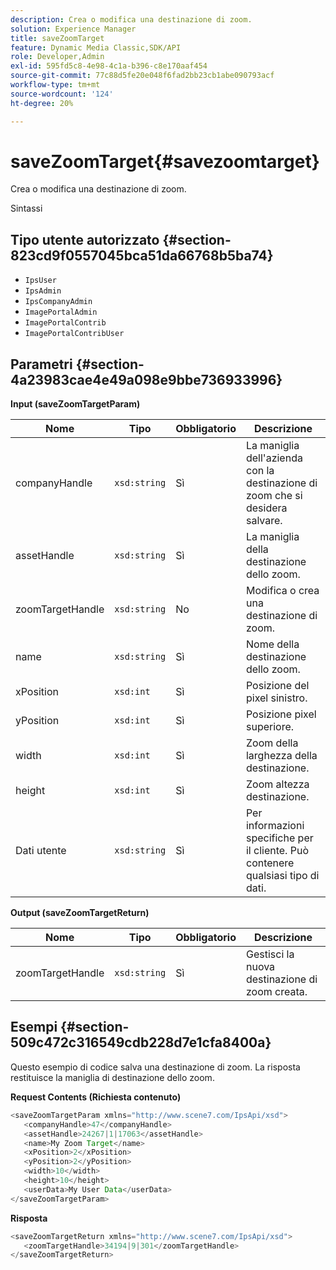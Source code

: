 ```yaml
---
description: Crea o modifica una destinazione di zoom.
solution: Experience Manager
title: saveZoomTarget
feature: Dynamic Media Classic,SDK/API
role: Developer,Admin
exl-id: 595fd5c8-4e98-4c1a-b396-c8e170aaf454
source-git-commit: 77c88d5fe20e048f6fad2bb23cb1abe090793acf
workflow-type: tm+mt
source-wordcount: '124'
ht-degree: 20%

---
```


# saveZoomTarget{#savezoomtarget}

Crea o modifica una destinazione di zoom.

Sintassi

## Tipo utente autorizzato {#section-823cd9f0557045bca51da66768b5ba74}

* `IpsUser`
* `IpsAdmin`
* `IpsCompanyAdmin`
* `ImagePortalAdmin`
* `ImagePortalContrib`
* `ImagePortalContribUser`

## Parametri {#section-4a23983cae4e49a098e9bbe736933996}

**Input (saveZoomTargetParam)**

| Nome | Tipo | Obbligatorio | Descrizione |
|---|---|---|---|
| companyHandle | `xsd:string` | Sì | La maniglia dell&#39;azienda con la destinazione di zoom che si desidera salvare. |
| assetHandle | `xsd:string` | Sì | La maniglia della destinazione dello zoom. |
| zoomTargetHandle | `xsd:string` | No | Modifica o crea una destinazione di zoom. |
| name | `xsd:string` | Sì | Nome della destinazione dello zoom. |
| xPosition | `xsd:int` | Sì | Posizione del pixel sinistro. |
| yPosition | `xsd:int` | Sì | Posizione pixel superiore. |
| width | `xsd:int` | Sì | Zoom della larghezza della destinazione. |
| height | `xsd:int` | Sì | Zoom altezza destinazione. |
| Dati utente | `xsd:string` | Sì | Per informazioni specifiche per il cliente. Può contenere qualsiasi tipo di dati. |

**Output (saveZoomTargetReturn)**

| Nome | Tipo | Obbligatorio | Descrizione |
|---|---|---|---|
| zoomTargetHandle | `xsd:string` | Sì | Gestisci la nuova destinazione di zoom creata. |

## Esempi {#section-509c472c316549cdb228d7e1cfa8400a}

Questo esempio di codice salva una destinazione di zoom. La risposta restituisce la maniglia di destinazione dello zoom.

**Request Contents (Richiesta contenuto)**

```java
<saveZoomTargetParam xmlns="http://www.scene7.com/IpsApi/xsd">
   <companyHandle>47</companyHandle>
   <assetHandle>24267|1|17063</assetHandle>
   <name>My Zoom Target</name>
   <xPosition>2</xPosition>
   <yPosition>2</yPosition>
   <width>10</width>
   <height>10</height>
   <userData>My User Data</userData>
</saveZoomTargetParam>
```

**Risposta**

```java
<saveZoomTargetReturn xmlns="http://www.scene7.com/IpsApi/xsd">
   <zoomTargetHandle>34194|9|301</zoomTargetHandle>
</saveZoomTargetReturn>
```
